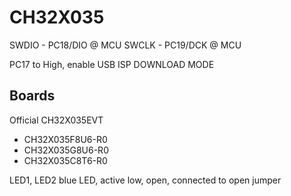# CH32X035

SWDIO - PC18/DIO @ MCU
SWCLK - PC19/DCK @ MCU

PC17 to High, enable USB ISP DOWNLOAD MODE

## Boards

Official CH32X035EVT

- CH32X035F8U6-R0
- CH32X035G8U6-R0
- CH32X035C8T6-R0

LED1, LED2 blue LED, active low, open, connected to open jumper
